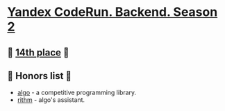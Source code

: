 
# [Yandex CodeRun. Backend. Season 2](https://coderun.yandex.ru/seasons/2024-summer/tracks/backend/rating)

## 🎉 [14th place](./certificate.pdf) 🎉

## 👏 Honors list 👏

- [algo](https://github.com/3DpoNCh1k/algo) - a competitive programming library.
- [rithm](https://github.com/3DpoNCh1k/rithm) - algo's assistant.
